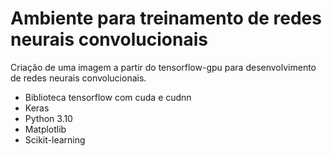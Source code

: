 # Ambiente para treinamento de redes neurais convolucionais 
Criação de uma imagem a partir do tensorflow-gpu para desenvolvimento de redes neurais convolucionais.
- Biblioteca tensorflow com cuda e cudnn
- Keras
- Python 3.10
- Matplotlib
- Scikit-learning
